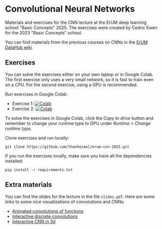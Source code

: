 # Convolutional Neural Networks

Materials and exercises for the CNN lecture at the ErUM deep learning school "Basic Concepts" 2025.
The exercises were created by Cedric Ewen for the 2023 "Basic Concepts" school.

You can find materials from the previous courses on CNNs in the [ErUM DataHub wiki](https://wiki.erumdatahub.de/bin/view/Material%20collection/#|t=materials&p=1&l=25&s=date&d=desc&doc.location=convolutional+neural+networks).

## Exercises

You can solve the exercises either on your own laptop or in Google Colab. The first exercise only
uses a very small network, so it is fast to train even on a CPU. For the second exercise, using a
GPU is recommended.

Run exercises in Google Colab:
- Exercise 1: [![Colab](https://colab.research.google.com/assets/colab-badge.svg)](https://colab.research.google.com/github/theoheimel/erum-cnn-2025/blob/main/CNN_Exercise_1.ipynb)
- Exercise 2: [![Colab](https://colab.research.google.com/assets/colab-badge.svg)](https://colab.research.google.com/github/theoheimel/erum-cnn-2025/blob/main/CNN_Exercise_2.ipynb)

To solve the exercises in Google Colab, click the _Copy to drive_ button and remember to change
your runtime type to GPU under _Runtime > Change runtime type_.

Clone exercises and run locally:
```
git clone https://github.com/theoheimel/erum-cnn-2025.git
```
If you run the exercises locally, make sure you have all the dependencies installed:
```
pip install -r requirements.txt
```

## Extra materials

You can find the slides for the lecture in the file `slides.pdf`. Here are some links to some nice
visualizations of convolutions and CNNs:
- [Animated convolutions of functions](https://dspillustrations.com/pages/posts/misc/convolution-examples-and-the-convolution-integral.html)
- [Interactive discrete convolutions](https://ezyang.github.io/convolution-visualizer/)
- [Interactive CNN in 3d](https://adamharley.com/nn_vis/cnn/3d.html)
